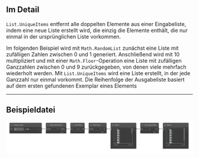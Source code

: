 ## Im Detail
`List.UniqueItems` entfernt alle doppelten Elemente aus einer Eingabeliste, indem eine neue Liste erstellt wird, die einzig die Elemente enthält, die nur einmal in der ursprünglichen Liste vorkommen.

Im folgenden Beispiel wird mit `Math.RandomList` zunächst eine Liste mit zufälligen Zahlen zwischen 0 und 1 generiert. Anschließend wird mit 10 multipliziert und mit einer `Math.Floor`-Operation eine Liste mit zufälligen Ganzzahlen zwischen 0 und 9 zurückgegeben, von denen viele mehrfach wiederholt werden. Mit `List.UniqueItems` wird eine Liste erstellt, in der jede Ganzzahl nur einmal vorkommt. Die Reihenfolge der Ausgabeliste basiert auf dem ersten gefundenen Exemplar eines Elements
___
## Beispieldatei

![List.UniqueItems](./DSCore.List.UniqueItems_img.jpg)
